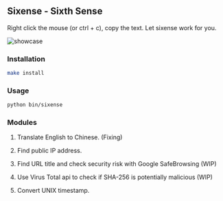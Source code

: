 ## Sixense - Sixth Sense
Right click the mouse (or ctrl + c), copy the text.
Let sixense work for you.

![showcase](screenshots/six-sense.gif)

### Installation

```bash
make install
```

### Usage

```bash
python bin/sixense
```

### Modules

1.  Translate English to Chinese. (Fixing)

2.  Find public IP address.

3.  Find URL title and check security risk with Google SafeBrowsing (WIP)

4.  Use Virus Total api to check if SHA-256 is potentially malicious (WIP)

5.  Convert UNIX timestamp.


